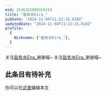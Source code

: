 ```yaml
---
mid: 3546382080150153
title: "盐気水Eira_"
pubDate: "2024-11-04T11:22:15.018Z"
updatedDate: "2024-11-04T11:22:15.018Z"
profile:
  {
    Nickname: ["盐気水Eira_"],
  }
---
```


关注[盐気水Eira_](https://space.bilibili.com/3546382080150153)谢谢喵~ 关注[盐気水Eira_](https://space.bilibili.com/3546382080150153)谢谢喵~

## 此条目有待补充
你可以在[这里](https://github.com/Yuhanawa/VTuber.ICU-Content/edit/master/v/盐気水Eira_/index.md)编辑本文
